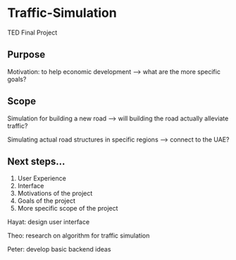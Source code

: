 # Traffic-Simulation
TED Final Project

## Purpose
Motivation: to help economic development --> what are the more specific goals?

## Scope
Simulation for building a new road --> will building the road actually alleviate traffic?

Simulating actual road structures in specific regions --> connect to the UAE?

## Next steps...
1. User Experience
2. Interface
3. Motivations of the project
4. Goals of the project
5. More specific scope of the project

Hayat: design user interface

Theo: research on algorithm for traffic simulation

Peter: develop basic backend ideas

